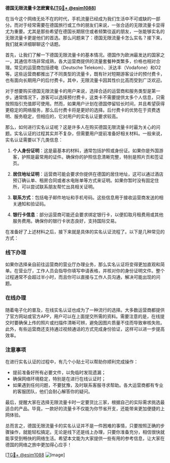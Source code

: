 **德国无限流量卡怎麽實名[[TG💪+ @esim1088](https://t.me/s/esim1088)]**

在当今这个网络无处不在的时代，手机流量已经成为我们生活中不可或缺的一部分。而对于经常需要在德国旅行或工作的朋友们来说，一张合适的无限流量卡显得尤为重要。尤其是那些希望在德国长期居住或者频繁往返的朋友，一张能够实名的无限流量卡更是他们的首选。那么问题来了：德国无限流量卡怎么实名？接下来，我们就来详细聊聊这个话题。

首先，让我们了解一下德国无限流量卡的基本情况。德国作为欧洲最发达的国家之一，其通信市场非常成熟，各大运营商提供的流量套餐种类繁多，价格也相对合理。常见的运营商包括德电（Deutsche Telekom）、沃达丰（Vodafone）和O2等。这些运营商都推出了不同类型的流量卡，既有针对短期游客设计的预付费卡，也有面向长期用户的后付费卡。其中，无限流量卡因其性价比高而受到广泛欢迎。

对于想要购买德国无限流量卡的用户来说，选择合适的运营商和服务类型是第一步。通常情况下，游客可以选择预付费卡，这类卡不需要提供太多个人信息，只需按照指引充值即可使用。然而，如果用户计划在德国停留较长时间，并且希望获得更稳定的网络服务，那么后付费卡将是更好的选择。后付费卡的优势在于资费透明、服务稳定，但相应的，它对用户的实名认证要求较高。

那么，如何进行实名认证呢？这是许多人在购买德国无限流量卡时最为关心的问题。实名认证的过程其实并不复杂，但需要用户提前准备好相关材料。一般来说，实名认证需要以下几类信息：

1. **个人身份证明**：这是最基本的材料，通常包括护照或身份证。如果你是外国游客，护照是最常用的证件。确保你的护照信息清晰完整，特别是照片页和签证页。
   
2. **居住地址证明**：运营商可能会要求你提供在德国的居住地址，这可以通过酒店预订确认单、租房合同或者水电账单等方式来证明。如果你暂时没有固定住所，可以尝试联系朋友帮忙出具相关证明。

3. **联系方式**：包括电子邮件地址和手机号码。这些信息用于接收运营商发送的相关通知和验证码。

4. **银行卡信息**：部分运营商可能还会要求绑定银行卡，以便扣取月租费用或其他服务费用。确保你的银行卡状态良好，支持国际交易。

在准备好了上述材料之后，接下来就是具体的实名认证流程了。以下是几种常见的方式：

### 线下办理

如果你选择亲自前往运营商的营业厅办理业务，那么实名认证将变得更加直观和简单。在营业厅，工作人员会指导你填写申请表格，并核对你的身份证明文件。整个过程通常不会超过半小时，而且你可以直接与工作人员沟通，解决可能出现的问题。

### 在线办理

随着电子化的普及，在线实名认证也成为了一种流行的选择。大多数运营商都提供了官方网站或官方APP，用户可以在上面提交所需的资料。需要注意的是，在线提交时要确保上传的照片或扫描件清晰可辨，避免因图片质量不佳而导致审核失败。此外，有些运营商还支持通过视频通话的方式完成身份验证，这样可以进一步提高效率。

### 注意事项

在进行实名认证的过程中，有几个小贴士可以帮助你顺利完成操作：

- 提前准备好所有必要文件，以免临时发现遗漏；
- 确保网络环境稳定，特别是在进行在线认证时；
- 如果遇到任何问题，不要犹豫，及时联系客服寻求帮助。各大运营商都有专业的客服团队，他们会耐心解答你的疑问。

最后，提醒大家在选择无限流量卡时一定要货比三家，根据自己的实际需求挑选最适合的产品。毕竟，一款好的流量卡不仅能为你节省开支，还能带来更加便捷的上网体验。

总而言之，德国无限流量卡的实名认证并不是一件困难的事情，只要按照正确的步骤操作，就能轻松搞定。无论是线下还是线上办理，只要你准备充分，相信很快就能享受到畅快的网络生活。希望本文能为大家提供一些有用的参考信息，让大家在德国的网络之旅中更加得心应手！

[[TG💪+ @esim1088](https://t.me/s/esim1088) ![Image](https://i.postimg.cc/4NQfJmqS/Snipaste-2025-05-13-00-14-12.png)]